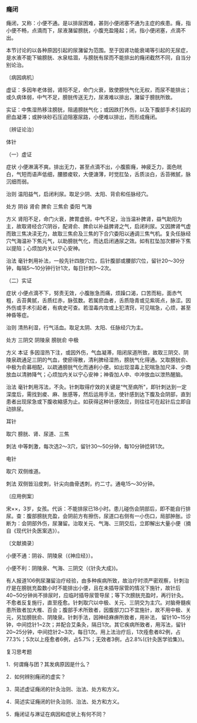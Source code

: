 ### 癃闭

癃闭，又称：小便不通。是以排尿困难，甚则小便闭塞不通为主症的疾患。癃，指小便不畅，点滴而下，尿液潴留膀胱，小腹充盈隆起；闭，指小便闭塞，点滴不出。

本节讨论的以各种原因引起的尿潴留为范围。至于因肾功能衰竭等引起的无尿症，是水液不能下输膀胱、水泉枯涸，与膀胱有尿而不能排出的癃闭截然不同，自当分别论治。

〔病因病机〕

虚证：多因年老体弱，肾阳不足，命门火衰，致使膀恍气化无权，而尿不能排出；或久病体弱，中气不足，膀胱传送无力，尿液难以排出，潴留于膀胱所致。

实证：中焦湿热移注膀胱，阻遏膀胱气化；或因跌打外伤，以及下腹部手术引起的瘀血凝滞；或肿块砂石压迫阻塞尿路，小便难以排出，而形成癃闭。

〔辨证论治〕

体针

（一）虚证

症状  小便淋漓不爽。排出无力，甚至点滴不出，小腹膨癃，神疲乏力，面色㿠白，气短而语声低细，腰膝痠软，大便溏薄，时觉肛坠，舌质淡白，舌苔微腻，脉沉细而弱。

治则  温阳益气，启闭利尿。取足少阴、太阳、背俞和任脉经穴。

处方  阴谷  肾俞  脾俞  三焦俞  委阳  气海

方义  肾阳不足，命门火衰，脾胃虚弱，中气不足，治当温补脾肾，益气助阳为主，故取肾经合穴阴谷，配肾俞、脾俞以补益脾肾之气，启闭利尿。又因脾肾气虚而致三焦决渎无力，故取三焦俞及三焦的下合穴委阳以通调三焦气机。复灸任脉经穴气海温补下焦元气，以助膀胱气化，而达启闭通尿之效。如有肛坠加次髎补下焦以提陷；心烦加内关以宁心安神。

治法  毫针刺用补法，一般先针四肢穴位，后针腹部或腰部穴位，留针20～30分钟，每隔5～10分钟行针1次，每日针刺1～2次。

（二）实证

症状  小便点滴不下，努责无效，小腹胀急而痛，烦躁口渴，口苦而粘，面赤气粗，舌苔黄腻，舌质红赤，脉弦数。若属瘀血者，舌质隐青或见紫斑点，脉涩。因外伤或手术引起者，有病史可查。若湿毒内攻或上犯清窍，可见喘急，心烦，甚至神昏等症。

治则  清热利湿，行气活血。取足太阴、太阳、任脉经穴为主。

处方  三阴交  阴陵泉  膀胱俞  中极

方义  本证  多因湿热下注，或因外伤，气血凝滞，阻闭尿道所致，故取三阴交、阴陵泉疏通足三阴的气血，使瘀得散，清利脾经湿热，膀胱气化得通。又取膀胱俞、中极为俞募相配，以疏通膀胱气化而通利小便。如出现湿毒上犯喘急加尺泽、少商放血以清肺降气；心烦加内关以宁心安神；神昏加人中、中冲放血以泄热醒脑。

治法  毫针刺用泻法，不灸。针刺取得疗效的关键是“气至病所"，即针刺达到一定深度后，需找到痠、麻、胀感等，然后运用手法，使针感到达下腹及会阴部，直到患者出现尿急或下腹收縮感为止。如获得这种针感效应，则往往可在起针后立即自动排尿。

耳针

取穴  膀胱、肾、尿道、三焦

刺法  中等刺激，每次选2～3穴，留针30～50分钟，每10分钟捻转1次。

电针

取穴  双侧维道。

刺法  双侧皆沿皮刺，针尖向曲骨透刺，约二寸。通电15～30分钟。

〔应用例案〕

宋××，3岁，女孩。代诉：不能排尿已18小时。患儿碰伤会阴部后，即不能自行排尿。查：腹部膀胱充盈，会阴前方有擦伤，尿道口右侧有一小伤口，局部肿胀。诊断为：会阴部外伤，尿潴留。治取关元、气海、三阴交后，立即解出大量小便（摘自《现代针灸医案选》）。

〔文献摘录〕

小便不通：阴谷、阴陵泉（《神应经》）。

小便不利：阴陵泉、气海、三阴交（《针灸大成》)。

有人报道106例尿潴留治疗经验，由多种疾病所致，故治疗时须严密观察，针刺治疗是在膀胱充盈数小时不能排出小便，且在未插导尿管的情况下施针，故针后40~50分钟尚不排尿时，应临时插导尿管导尿；等下次膀胱充盈时，再行针灸。不愈者反复施行，直至痊愈。针刺取穴以中极、关元、三阴交为主穴。对脑脊髓疾患所致者加大椎、百会；腹部手术所致者，因腹部刀口不宜施针，故不用中极、关元，另加膀胱俞、阴陵泉。针刺手法，因神经麻痹所致者，用补法， 留针10~15分钟，中间捻针1~2次；并配合艾条灸，隔日1次。其它疾病所致者，用泻法，留针20~25分钟，中间捻针2~3次，每日1次。用上法治疗后，1次痊愈者82例，占77.3%；5次以上痊愈者6例，占5.7%；无效者3例，占2.8%(《针灸医学验集》)。

复习思考题

1．何谓癃与团？其发病原因是什么？

2．如何辨别癃闭的虚实？

3．简述虚证癃闭的针灸治则、治法、处方和方义。

4．简述实证癃闭的针灸治则、治法、处方和方义。

5．癃闭证与淋证在病因和症状上有何不同？

 
